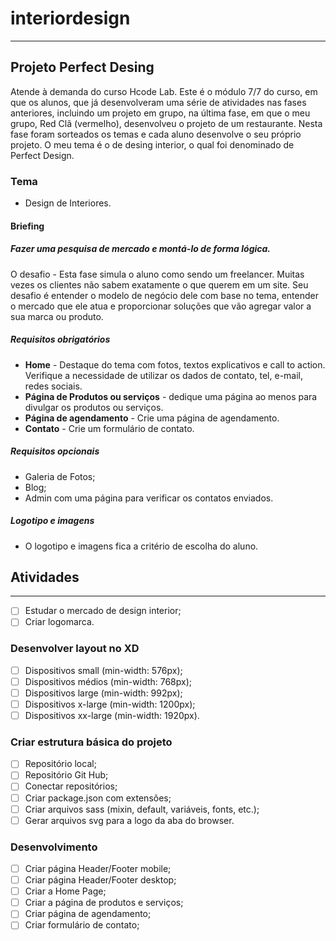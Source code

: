 # interiordesign

---

## Projeto Perfect Desing

Atende à demanda do curso Hcode Lab. Este é o módulo 7/7 do curso, em que os alunos, que já desenvolveram uma série de atividades nas fases anteriores, incluindo um projeto em grupo, na última fase, em que o meu grupo, Red Clã (vermelho), desenvolveu o projeto de um restaurante. Nesta fase foram sorteados os temas e cada aluno desenvolve o seu próprio projeto. O meu tema é o de desing interior, o qual foi denominado de Perfect Design.

### Tema

* Design de Interiores.

#### Briefing 

##### Fazer uma pesquisa de mercado e montá-lo de forma lógica.

O desafio - Esta fase simula o aluno como sendo um freelancer. Muitas vezes
os clientes não sabem exatamente o que querem em um site. Seu desafio é
entender o modelo de negócio dele com base no tema, entender o mercado
que ele atua e proporcionar soluções que vão agregar valor a sua marca ou
produto.

##### Requisitos obrigatórios

* **Home** - Destaque do tema com fotos, textos explicativos e call to action.
Verifique a necessidade de utilizar os dados de contato, tel, e-mail, redes
sociais.
* **Página de Produtos ou serviços** - dedique uma página ao menos para
divulgar os produtos ou serviços.
* **Página de agendamento** - Crie uma página de agendamento.
* **Contato** - Crie um formulário de contato.

##### Requisitos opcionais

* Galeria de Fotos;
* Blog;
* Admin com uma página para verificar os contatos enviados.

##### Logotipo e imagens

* O logotipo e imagens fica a critério de escolha do aluno.

## Atividades

---

* [ ] Estudar o mercado de design interior;
* [ ] Criar logomarca.

### Desenvolver layout no XD

* [ ] Dispositivos small (min-width: 576px);
* [ ] Dispositivos médios (min-width: 768px);
* [ ] Dispositivos large (min-width: 992px);
* [ ] Dispositivos x-large (min-width: 1200px);
* [ ] Dispositivos xx-large (min-width: 1920px).

### Criar estrutura básica do projeto

* [ ] Repositório local;
* [ ] Repositório Git Hub;
* [ ] Conectar repositórios;
* [ ] Criar package.json com extensões;
* [ ] Criar arquivos sass (mixin, default, variáveis, fonts, etc.);
* [ ] Gerar arquivos svg para a logo da aba do browser.

### Desenvolvimento

* [ ] Criar página Header/Footer mobile;
* [ ] Criar página Header/Footer desktop;
* [ ] Criar a Home Page;
* [ ] Criar a página de produtos e serviços;
* [ ] Criar página de agendamento;
* [ ] Criar formulário de contato;